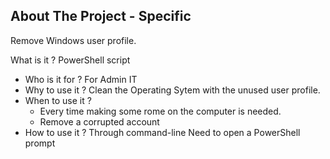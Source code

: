 <!-- Back to top link -->
<a name="readme-top"></a>
<!--

<!-- ABOUT THE PROJECT -->
## About The Project - Specific
Remove Windows user profile.

What is it ?
PowerShell script
* Who is it for ?
For Admin IT
* Why to use it ?
Clean the Operating Sytem with the unused user profile.
* When to use it ?
    - Every time making some rome on the computer is needed.
    - Remove a corrupted account
* How to use it ?
Through command-line Need to open a PowerShell prompt
